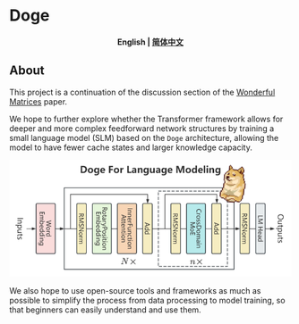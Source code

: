 # Doge

<h4 align="center">
<p>

English | [简体中文](./README_zh.md)

</p>
</h4>

## About

This project is a continuation of the discussion section of the [Wonderful Matrices](https://arxiv.org/abs/2407.16958) paper.

We hope to further explore whether the Transformer framework allows for deeper and more complex feedforward network structures by training a small language model (SLM) based on the `Doge` architecture, allowing the model to have fewer cache states and larger knowledge capacity.

![Doge](./assets/doge_architecture.png)

We also hope to use open-source tools and frameworks as much as possible to simplify the process from data processing to model training, so that beginners can easily understand and use them.